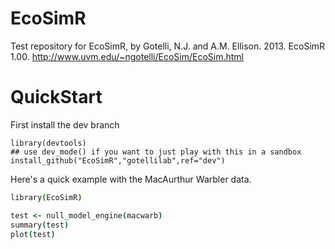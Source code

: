 EcoSimR
=======

Test repository for EcoSimR, by Gotelli, N.J. and A.M. Ellison. 2013. EcoSimR 1.00.  http://www.uvm.edu/~ngotelli/EcoSim/EcoSim.html

QuickStart
=======

First install the dev branch
```coffescript
library(devtools)
## use dev_mode() if you want to just play with this in a sandbox
install_github("EcoSimR","gotellilab",ref="dev")
```

Here's a quick example with the MacAurthur Warbler data.
 
```coffeescript
library(EcoSimR)

test <- null_model_engine(macwarb)
summary(test)
plot(test)
